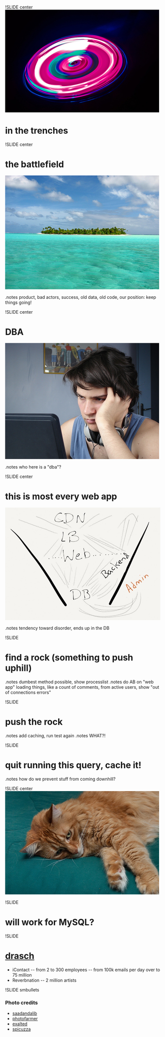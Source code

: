 !SLIDE center
![me](saadandalib_6954076459_caab6673d3.jpg)
# in the trenches

!SLIDE center
# the battlefield
![spicuzza](island_spicuzza_4661202721_aaa3efd883.jpg)

.notes product, bad actors, success, old data, old code, our position: keep things going!

!SLIDE center
# DBA
![exalted](nerd_137720685_0aebe5ba57.jpg)

.notes who here is a "dba"?

!SLIDE center
# this is most every web app
![webapp](webapp.JPG)

.notes tendency toward disorder, ends up in the DB

!SLIDE
# find a rock (something to push uphill)
.notes dumbest method possible, show processlist
.notes do AB on "web app" loading things, like a count of comments, from active users, show "out of
connections errors"

!SLIDE
# push the rock
.notes add caching, run test again
.notes WHAT?!

!SLIDE
# quit running this query, cache it!
.notes how do we prevent stuff from coming downhill?

!SLIDE center
![photofarmer](7949872568_ba8f714d82.jpg)

!SLIDE
# will work for MySQL?




!SLIDE 
# [drasch](http://twitter.com/drasch)

- iContact
-- from 2 to 300 employees
-- from 100k emails per day over to 75 million
- Reverbnation
-- 2 million artists

!SLIDE smbullets
### Photo credits
- [saadandalib](http://www.flickr.com/photos/saadandalib/6954076459/)
- [photofarmer](http://www.flickr.com/photos/photofarmer/7949872568/)
- [exalted](http://www.flickr.com/photos/exalted/137720685/)
- [spicuzza](http://www.flickr.com/photos/spicuzza/4661202721/)
